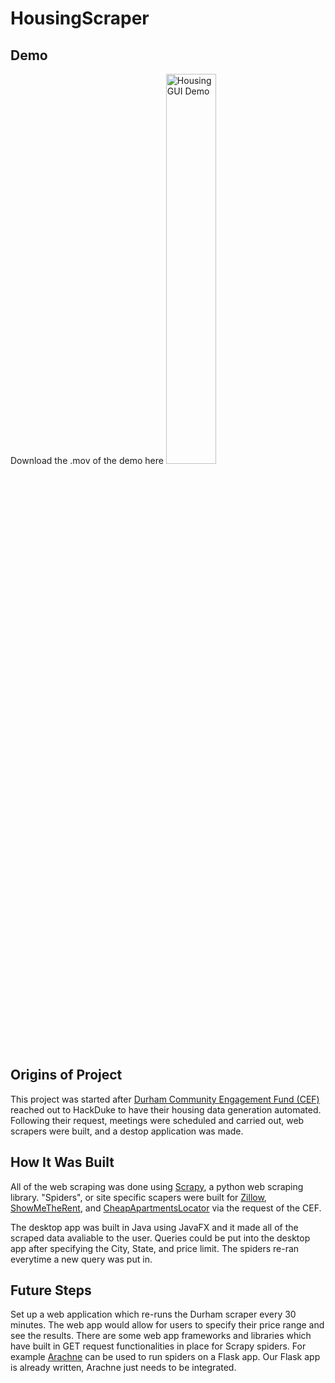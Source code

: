 # HousingScraper

## Demo

Download the .mov of the demo here <img src="lib/Demo.mov" alt="Housing GUI Demo" width="40%" height="40%">

## Origins of Project

This project was started after [Durham Community Engagement Fund (CEF)](https://communityempowermentfund.org/) reached out to HackDuke to have their housing data generation automated. Following their request, meetings were scheduled and carried out, web scrapers were built, and a destop application was made.

## How It Was Built

All of the web scraping was done using [Scrapy](https://scrapy.org/), a python web scraping library. "Spiders", or site specific scapers were built for [Zillow](https://www.zillow.com/), [ShowMeTheRent](https://www.showmetherent.com/), and [CheapApartmentsLocator](http://www.cheapapartmentslocator.com/) via the request of the CEF.

The desktop app was built in Java using JavaFX and it made all of the scraped data avaliable to the user. Queries could be put into the desktop app after specifying the City, State, and price limit. The spiders re-ran everytime a new query was put in. 

## Future Steps

Set up a web application which re-runs the Durham scraper every 30 minutes. The web app would allow for users to specify their price range and see the results. There are some web app frameworks and libraries which have built in GET request functionalities in place for Scrapy spiders. For example [Arachne](http://arachne.readthedocs.io/en/latest/) can be used to run spiders on a Flask app. Our Flask app is already written, Arachne just needs to be integrated.
